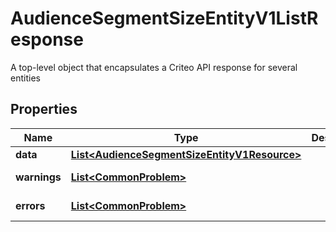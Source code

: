 

# AudienceSegmentSizeEntityV1ListResponse

A top-level object that encapsulates a Criteo API response for several entities

## Properties

Name | Type | Description | Notes
------------ | ------------- | ------------- | -------------
**data** | [**List&lt;AudienceSegmentSizeEntityV1Resource&gt;**](AudienceSegmentSizeEntityV1Resource.md) |  |  [optional]
**warnings** | [**List&lt;CommonProblem&gt;**](CommonProblem.md) |  |  [optional] [readonly]
**errors** | [**List&lt;CommonProblem&gt;**](CommonProblem.md) |  |  [optional] [readonly]



